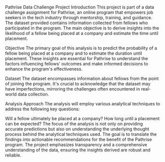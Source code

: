 Pathrise Data Challenge Project
Introduction
This project is part of a data challenge assignment for Pathrise, an online program that empowers job seekers in the tech industry through mentorship, training, and guidance. The dataset provided contains information collected from fellows who participated in the program. The main objective is to derive insights into the likelihood of a fellow being placed at a company and estimate the time until placement.

Objective
The primary goal of this analysis is to predict the probability of a fellow being placed at a company and to estimate the duration until placement. These insights are essential for Pathrise to understand the factors influencing fellows' outcomes and make informed decisions to enhance the program's effectiveness.

Dataset
The dataset encompasses information about fellows from the point of joining the program. It's crucial to acknowledge that the dataset may have imperfections, mirroring the challenges often encountered in real-world data collection.

Analysis Approach
The analysis will employ various analytical techniques to address the following key questions:

Will a fellow ultimately be placed at a company?
How long until a placement can be expected?
The focus of the analysis is not only on providing accurate predictions but also on understanding the underlying thought process behind the analytical techniques used. The goal is to translate the findings into actionable recommendations for the benefit of the Pathrise program. The project emphasizes transparency and a comprehensive understanding of the data, ensuring the insights derived are robust and reliable.
